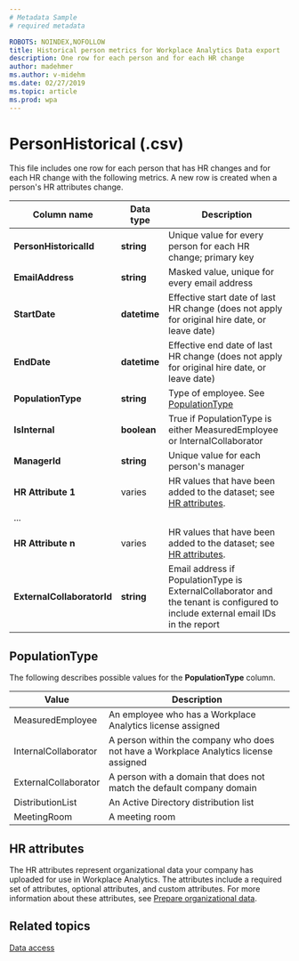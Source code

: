 ```yaml
---
# Metadata Sample
# required metadata

ROBOTS: NOINDEX,NOFOLLOW
title: Historical person metrics for Workplace Analytics Data export
description: One row for each person and for each HR change
author: madehmer
ms.author: v-midehm
ms.date: 02/27/2019
ms.topic: article
ms.prod: wpa
---
```


# PersonHistorical (.csv)

This file includes one row for each person that has HR changes and for each HR change with the following metrics. A new row is created when a person's HR attributes change.
  
|Column name|Data type|Description|
|-----------------|---------------|-----------------|
|**PersonHistoricalId**|**string**|Unique value for every person for each HR change; primary key|
|**EmailAddress**|**string**|Masked value, unique for every email address|  
|**StartDate**|**datetime**|Effective start date of last HR change (does not apply for original hire date, or leave date)|
|**EndDate**|**datetime**|Effective end date of last HR change (does not apply for original hire date, or leave date)|
|**PopulationType**|**string**|Type of employee. See [PopulationType](#populationtype)|
|**IsInternal**|**boolean**|True if PopulationType is either MeasuredEmployee or InternalCollaborator|
|**ManagerId**|**string**|Unique value for each person's manager|
|**HR Attribute 1**|varies |HR values that have been added to the dataset; see [HR attributes](#hr-attributes).|
|   ...   |||
|**HR Attribute n**|varies |HR values that have been added to the dataset; see [HR attributes](#hr-attributes).|
|**ExternalCollaboratorId**|**string**|Email address if PopulationType is ExternalCollaborator and the tenant is configured to include external email IDs in the report|

## PopulationType

The following describes possible values for the **PopulationType** column.

|Value|Description|
|------|------|
|MeasuredEmployee|An employee who has a Workplace Analytics license assigned|
|InternalCollaborator |A person within the company who does not have a Workplace Analytics license assigned|
|ExternalCollaborator |A person with a domain that does not match the default company domain|
|DistributionList |An Active Directory distribution list|
|MeetingRoom |A meeting room|

## HR attributes

The HR attributes represent organizational data your company has uploaded for use in Workplace Analytics. The attributes include a required set of attributes, optional attributes, and custom attributes. For more information about these attributes, see [Prepare organizational data](../setup/prepare-organizational-data.md).

## Related topics

[Data access](./data-access.md)